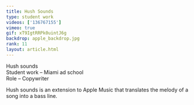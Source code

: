 ```yaml
---
title: Hush Sounds
type: student work
videos: ['136767155']
vimeo: true
gif: xT9IgtRRPk0uintJ6g
backdrop: apple_backdrop.jpg
rank: 11
layout: article.html
---
```


Hush sounds  
Student work – Miami ad school   
Role – Copywriter 



Hush sounds is an extension to Apple Music that translates the melody of a song into a bass line.